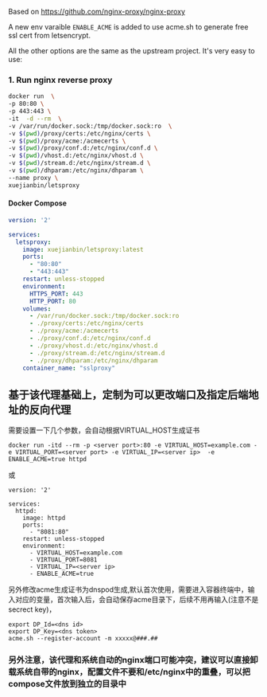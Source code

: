 Based on https://github.com/nginx-proxy/nginx-proxy

A new env varaible `ENABLE_ACME` is added to use acme.sh to generate free ssl cert from letsencrypt.

All the other options are the same as the upstream project.
It's very easy to use:


### 1. Run nginx reverse proxy

```sh
docker run  \
-p 80:80 \
-p 443:443 \
-it  -d --rm  \
-v /var/run/docker.sock:/tmp/docker.sock:ro  \
-v $(pwd)/proxy/certs:/etc/nginx/certs \
-v $(pwd)/proxy/acme:/acmecerts \
-v $(pwd)/proxy/conf.d:/etc/nginx/conf.d \
-v $(pwd)/vhost.d:/etc/nginx/vhost.d \
-v $(pwd)/stream.d:/etc/nginx/stream.d \
-v $(pwd)/dhparam:/etc/nginx/dhparam \
--name proxy \
xuejianbin/letsproxy
```

#### Docker Compose
```yaml
version: '2'

services:
  letsproxy:
    image: xuejianbin/letsproxy:latest
    ports:
      - "80:80"
      - "443:443"
    restart: unless-stopped
    environment:
      HTTPS_PORT: 443
      HTTP_PORT: 80
    volumes:
      - /var/run/docker.sock:/tmp/docker.sock:ro
      - ./proxy/certs:/etc/nginx/certs
      - ./proxy/acme:/acmecerts
      - ./proxy/conf.d:/etc/nginx/conf.d
      - ./proxy/vhost.d:/etc/nginx/vhost.d
      - ./proxy/stream.d:/etc/nginx/stream.d
      - ./proxy/dhparam:/etc/nginx/dhparam
    container_name: "sslproxy"
```


## 基于该代理基础上，定制为可以更改端口及指定后端地址的反向代理
需要设置一下几个参数，会自动根据VIRTUAL_HOST生成证书
```
docker run -itd --rm -p <server port>:80 -e VIRTUAL_HOST=example.com -e VIRTUAL_PORT=<server port> -e VIRTUAL_IP=<server ip>  -e ENABLE_ACME=true httpd
```
或
```
version: '2'

services:
  httpd:
    image: httpd
    ports:
      - "8081:80"
    restart: unless-stopped
    environment:
      - VIRTUAL_HOST=example.com
      - VIRTUAL_PORT=8081
      - VIRTUAL_IP=<server ip>
      - ENABLE_ACME=true

```
另外修改acme生成证书为dnspod生成,默认首次使用，需要进入容器终端中，输入对应的变量，首次输入后，会自动保存acme目录下，后续不用再输入(注意不是secrect key)，
```
export DP_Id=<dns id>
export DP_Key=<dns token>
acme.sh --register-account -m xxxxx@###.##
```

### 另外注意，该代理和系统自动的nginx端口可能冲突，建议可以直接卸载系统自带的nginx，配置文件不要和/etc/nginx中的重叠，可以把compose文件放到独立的目录中


